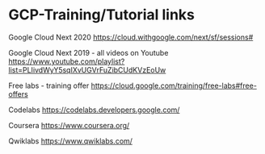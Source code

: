 # GCP-Training/Tutorial links

Google Cloud Next 2020
https://cloud.withgoogle.com/next/sf/sessions#

Google Cloud Next 2019 - all videos on Youtube
https://www.youtube.com/playlist?list=PLIivdWyY5sqIXvUGVrFuZibCUdKVzEoUw

Free labs - training offer
https://cloud.google.com/training/free-labs#free-offers

Codelabs
https://codelabs.developers.google.com/

Coursera
https://www.coursera.org/

Qwiklabs
https://www.qwiklabs.com/
